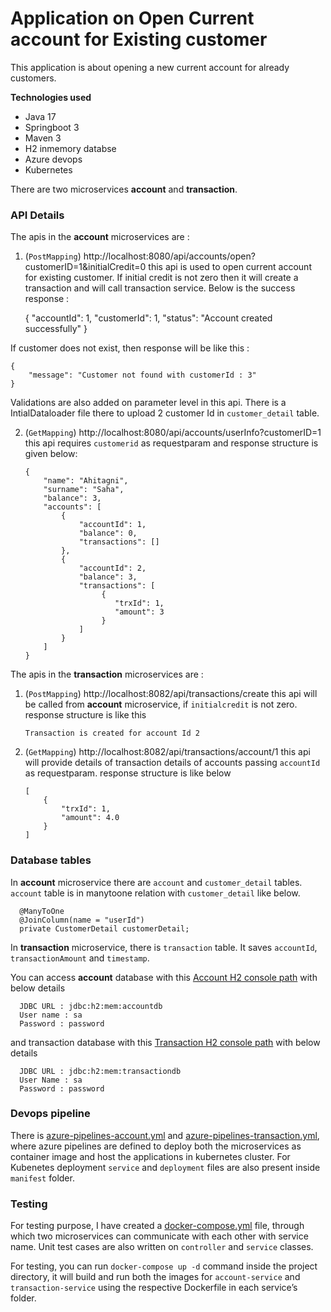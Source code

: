 # Application on Open Current account for Existing customer

This application is about opening a new current account for already customers.

**Technologies used**
  * Java 17
  * Springboot 3
  * Maven 3
  * H2 inmemory databse
  * Azure devops
  * Kubernetes

There are two microservices **account** and **transaction**.

### API Details ### 
The apis in the **account** microservices are :

1. (`PostMapping`) http://localhost:8080/api/accounts/open?customerID=1&initialCredit=0
this api is used to open current account for existing customer. If initial credit is not zero then it will create a transaction and
will call transaction service. Below is the success response :


    {
        "accountId": 1,
        "customerId": 1,
        "status": "Account created successfully"
    }

If customer does not exist, then response will be like this :

    {
        "message": "Customer not found with customerId : 3"
    }

Validations are also added on parameter level in this api.
There is a IntialDataloader file there to upload 2 customer Id in `customer_detail` table.

2. (`GetMapping`) http://localhost:8080/api/accounts/userInfo?customerID=1
this api requires `customerid` as requestparam and response structure is given below:


       {
           "name": "Ahitagni",
           "surname": "Saha",
           "balance": 3,
           "accounts": [
               {
                   "accountId": 1,
                   "balance": 0,
                   "transactions": []
               },
               {
                   "accountId": 2,
                   "balance": 3,
                   "transactions": [
                        {
                           "trxId": 1,
                           "amount": 3
                        }
                   ]
               }
           ]
       }


The apis in the **transaction** microservices are :

1. (`PostMapping`) http://localhost:8082/api/transactions/create
this api will be called from **account** microservice, if `initialcredit` is not zero.
response structure is like this


    `Transaction is created for account Id 2`

2. (`GetMapping`) http://localhost:8082/api/transactions/account/1
this api will provide details of transaction details of accounts passing `accountId` as requestparam.
response structure is like below

       [
           {
               "trxId": 1,
               "amount": 4.0
           }
       ]

### Database tables ###
In **account** microservice there are `account` and `customer_detail` tables. 
`account` table is in manytoone relation with `customer_detail` like below.

      @ManyToOne
      @JoinColumn(name = "userId")
      private CustomerDetail customerDetail;

In **transaction** microservice, there is `transaction` table. It saves `accountId`, `transactionAmount` and `timestamp`.

You can access **account** database with this [Account H2 console path](http://localhost:8080/h2-console) with below details

      JDBC URL : jdbc:h2:mem:accountdb
      User name : sa
      Password : password

and transaction database with this [Transaction H2 console path](http://localhost:8082/h2-console) with below details

      JDBC URL : jdbc:h2:mem:transactiondb
      User Name : sa
      Password : password

### Devops pipeline ###
There is [azure-pipelines-account.yml](https://github.com/Ahitagni07/openCurrentAccount/blob/main/azure-pipelines-account.yml) and 
[azure-pipelines-transaction.yml](https://github.com/Ahitagni07/openCurrentAccount/blob/main/azure-pipelines-transaction.yml), where azure pipelines
are defined to deploy both the microservices as container image and host the applications in kubernetes cluster.
For Kubenetes deployment `service` and `deployment` files are also present inside `manifest` folder.


### Testing ###
For testing purpose, I have created a [docker-compose.yml](https://github.com/Ahitagni07/openCurrentAccount/blob/main/docker-compose.yml) file,
through which two microservices can communicate with each other with service name.
Unit test cases are also written on `controller` and `service` classes.

For testing, you can run `docker-compose up -d` command inside the project directory, it will build and run both the images for
`account-service` and `transaction-service` using the respective Dockerfile in each service’s folder.


